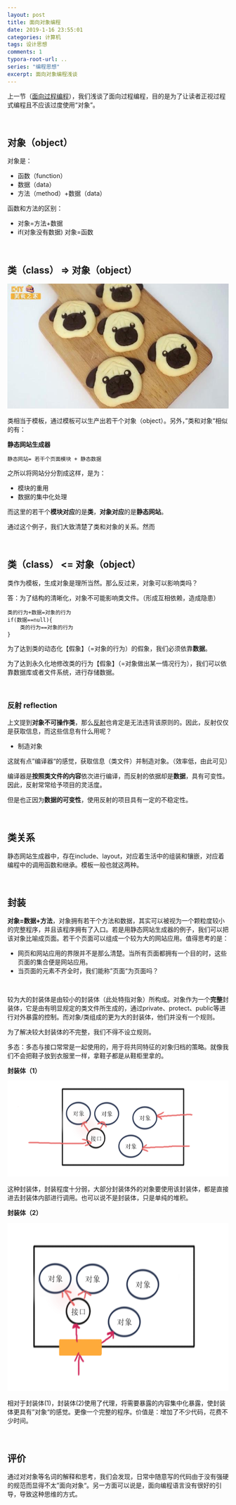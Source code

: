```yaml
---
layout: post
title: 面向对象编程
date: 2019-1-16 23:55:01
categories: 计算机
tags: 设计思想
comments: 1
typora-root-url: ..
series: "编程思想"
excerpt: 面向对象编程浅谈
---
```




上一节（[面向过程编程](面向过程编程)），我们浅谈了面向过程编程，目的是为了让读者正视过程式编程且不应该过度使用“对象”。

<br>

## 对象（object）

对象是：

- 函数（function）
- 数据（data）
- 方法（method）+数据（data）

函数和方法的区别：

- 对象=方法+数据
- if(对象没有数据) 对象=函数

<br>

## 类（class） => 对象（object）

![Image result for é¥¼å¹² å¶ä½](/../assets/blog_res/1538224431392b07eaad48a.png)

类相当于模板，通过模板可以生产出若干个对象（object）。另外，”类和对象“相似的有：

**静态网站生成器**

```
静态网站= 若干个页面模块 + 静态数据
```

 之所以将网站分分割成这样，是为：

- 模块的重用
- 数据的集中化处理

而这里的若干个**模块对应**的是**类**，**对象对应**的是**静态网站**。

通过这个例子，我们大致清楚了类和对象的关系。然而

<br>

## 类（class） <= 对象（object）

类作为模板，生成对象是理所当然。那么反过来，对象可以影响类吗？

答：为了结构的清晰化，对象不可能影响类文件。（形成互相依赖，造成隐患）

```
类的行为+数据=对象的行为
if(数据==null){
    类的行为==对象的行为
}
```

为了达到类的动态化【假象】（=对象的行为）的假象，我们必须依靠**数据**。

为了达到永久化地修改类的行为【假象】（=对象做出某一情况行为），我们可以依靠数据库或者文件系统，进行存储数据。

<br>

### 反射 reflection

上文提到**对象不可操作类**，那么[反射](https://zh.wikipedia.org/wiki/%E5%8F%8D%E5%B0%84_(%E8%AE%A1%E7%AE%97%E6%9C%BA%E7%A7%91%E5%AD%A6))也肯定是无法违背该原则的。因此，反射仅仅是获取信息，而这些信息有什么用呢？

- 制造对象

这就有点”编译器“的感觉，获取信息（类文件）并制造对象。（效率低，由此可见）

编译器是**按照类文件的内容**依次进行编译，而反射的依据却是**数据**，具有可变性。因此，反射常常给予项目的灵活度。

但是也正因为**数据的可变性**，使用反射的项目具有一定的不稳定性。

<br>

## 类关系

静态网站生成器中，存在include、layout，对应着生活中的组装和镶嵌，对应着编程中的调用函数和继承。模板一般也就这两种。

<br>

## 封装

**对象=数据+方法**，对象拥有若干个方法和数据，其实可以被视为一个颗粒度较小的完整程序，并且该程序拥有了入口。若是用静态网站生成器的例子，我们可以把该对象比喻成页面。若干个页面可以组成一个较为大的网站应用。值得思考的是：

- 网页和网站应用的界限并不是那么清楚。当所有页面都拥有一个目的时，这些页面的集合便是网站应用。
- 当页面的元素不齐全时，我们能称”页面“为页面吗？

<br>

较为大的封装体是由较小的封装体（此处特指对象）所构成。对象作为一个**完整**封装体，它是由有明显规定的类文件所生成的，通过private、protect、public等进行对外暴露的控制。而对象/类组成的更为大的封装体，他们并没有一个规则。

为了解决较大封装体的不完整，我们不得不设立规则。

多态：多态与接口常常是一起使用的，用于将共同特征的对象归档的策略。就像我们不会把鞋子放到衣服里一样，拿鞋子都是从鞋柜里拿的。

**封装体（1）**

![1547621863831](/../assets/blog_res/1547620768446.png)

这种封装体，封装程度十分弱，大部分封装体外的对象要使用该封装体，都是直接进去封装体内部进行调用。也可以说不是封装体，只是单纯的堆积。

**封装体（2）**

![1547622273962](/../assets/blog_res/1547622273962.png)

相对于封装体(1)，封装体(2)使用了代理，将需要暴露的内容集中化暴露，使封装体更具有”对象“的感觉。更像一个完整的程序。价值是：增加了不少代码，花费不少时间。

<br>

## 评价

通过对对象等名词的解释和思考，我们会发现，日常中随意写的代码由于没有强硬的规范而显得不太”面向对象“。另一方面可以说是，面向编程语言没有很好的引导，导致这种思维的方式。